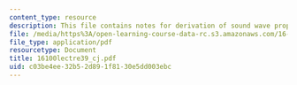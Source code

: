 ```yaml
---
content_type: resource
description: This file contains notes for derivation of sound wave properties.
file: /media/https%3A/open-learning-course-data-rc.s3.amazonaws.com/16-100-aerodynamics-fall-2005/c03be4ee32b52d891f8130e5dd003ebc_16100lectre39_cj.pdf
file_type: application/pdf
resourcetype: Document
title: 16100lectre39_cj.pdf
uid: c03be4ee-32b5-2d89-1f81-30e5dd003ebc
---
```

